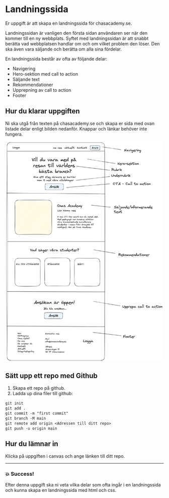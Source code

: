 # Landningssida

Er uppgift är att skapa en landningssida för chasacademy.se.

Landningssidan är vanligen den första sidan användaren ser när den kommer till en ny webbplats. Syftet med landningssidan är att snabbt berätta vad webbplatsen handlar om och om vilket problem den löser. Den ska även vara säljande och berätta om alla sina fördelar.

En landningssida består av ofta av följande delar:

- Navigering
- Hero-sektion med call to action
- Säljande text
- Rekommendationer
- Upprepning av call to action
- Footer

## Hur du klarar uppgiften

Ni ska utgå från texten på chasacademy.se och skapa er sida med ovan listade delar enligt bilden nedanför. Knappar och länkar behöver inte fungera.

![Design](https://github.com/davidshore/chas_landingpage/blob/main/webbsida.png)

## Sätt upp ett repo med Github

1. Skapa ett repo på github.
2. Ladda up dina filer till github:

```
git init
git add .
git commit -m "first commit"
git branch -M main
git remote add origin <Adressen till ditt repo>
git push -u origin main
```

## Hur du lämnar in

Klicka på uppgiften i canvas och ange länken till ditt repo.

---

### :boom: Success!

Efter denna uppgift ska ni veta vilka delar som ofta ingår i en landningssida och kunna skapa en landningssida med html och css.
